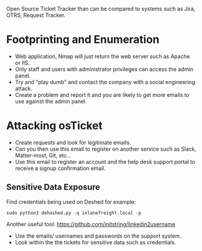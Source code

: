 Open Source Ticket Tracker than can be compared to systems such as Jira, OTRS, Request Tracker. 
# Footprinting and Enumeration 
* Web application, Nmap will just return the web server such as Apache or IIS.
* Only staff and users with administrator privileges can access the admin panel. 
* Try and "play dumb" and contact the company with a social engineering attack. 
* Create a problem and report it and you are likely to get more emails to use against the admin panel. 
# Attacking osTicket
* Create requests and look for legitimate emails.
* Can you then use this email to register on another service such as Slack, Matter-most, Git, etc...
* Use this email to register an account and the help desk support portal to receive a signup confirmation email.
## Sensitive Data Exposure
Find credentials being used on Deshed for example:
```shell
sudo python3 dehashed.py -q inlanefreight.local -p
```
Another useful tool:
https://github.com/initstring/linkedin2username

* Use the emails/ usernames and passwords on the support system.
* Look within the the tickets for sensitive data such as credentials. 
